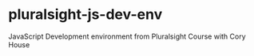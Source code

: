 # pluralsight-js-dev-env
JavaScript Development environment from Pluralsight Course with Cory House
